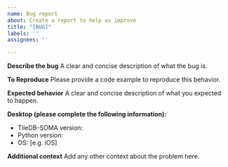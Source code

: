 ```yaml
---
name: Bug report
about: Create a report to help us improve
title: "[BUG]"
labels: ''
assignees: ''

---
```


**Describe the bug**
A clear and concise description of what the bug is.

**To Reproduce**
Please provide a code example to reproduce this behavior.

**Expected behavior**
A clear and concise description of what you expected to happen.

**Desktop (please complete the following information):**
 - TileDB-SOMA version:
 - Python version:
 - OS: [e.g. iOS]

**Additional context**
Add any other context about the problem here.
